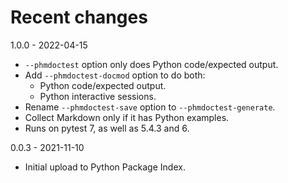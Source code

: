# Recent changes

1.0.0 - 2022-04-15

- `--phmdoctest` option only does Python code/expected output.
- Add `--phmdoctest-docmod` option to do both:
  - Python code/expected output.
  - Python interactive sessions.
- Rename `--phmdoctest-save` option to `--phmdoctest-generate`.
- Collect Markdown only if it has Python examples.
- Runs on pytest 7, as well as 5.4.3 and 6.


0.0.3 - 2021-11-10

- Initial upload to Python Package Index.
